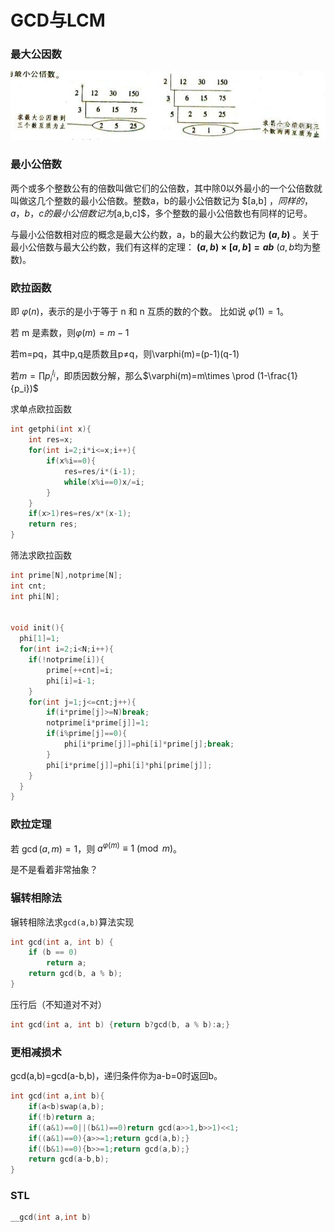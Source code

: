 # GCD与LCM

### **最大公因数**

![v2-59ac8410625b8f4f90aa9aa07fd5e55a_b.jpg](GCD与LCM+3a49cee9-1262-4890-b5d6-4c0c3b9d463b/v2-59ac8410625b8f4f90aa9aa07fd5e55a_b.jpg)

### **最小公倍数**

两个或多个整数公有的倍数叫做它们的公倍数，其中除0以外最小的一个公倍数就叫做这几个整数的最小公倍数。整数a，b的最小公倍数记为 $[a,b] $，同样的，a，b，c的最小公倍数记为$[a,b,c]$，多个整数的最小公倍数也有同样的记号。

与最小公倍数相对应的概念是最大公约数，a，b的最大公约数记为 **$(a,b)$** 。关于最小公倍数与最大公约数，我们有这样的定理： **$(a,b)\times[a,b]=ab$** ($a,b$均为整数)。

### **欧拉函数**

即 $\varphi(n)$，表示的是小于等于 n 和 n 互质的数的个数。 比如说 $\varphi(1) = 1$。

若 m 是素数，则$\varphi(m)=m-1$

若m=pq，其中p,q是质数且p≠q，则\varphi(m)=(p-1)(q-1)

若$m=\prod p_i^{l_i}$，即质因数分解，那么$\varphi(m)=m\times \prod (1-\frac{1}{p_i})$

求单点欧拉函数

```C++
int getphi(int x){
    int res=x;
    for(int i=2;i*i<=x;i++){
        if(x%i==0){
            res=res/i*(i-1);
            while(x%i==0)x/=i;
        }
    }
    if(x>1)res=res/x*(x-1);
    return res;
}

```

筛法求欧拉函数

```C++
int prime[N],notprime[N];
int cnt;
int phi[N];


void init(){
  phi[1]=1;
  for(int i=2;i<N;i++){
    if(!notprime[i]){
		prime[++cnt]=i;
		phi[i]=i-1;
    }
	for(int j=1;j<=cnt;j++){
		if(i*prime[j]>=N)break;
		notprime[i*prime[j]]=1;
		if(i%prime[j]==0){
			phi[i*prime[j]]=phi[i]*prime[j];break;
		}
		phi[i*prime[j]]=phi[i]*phi[prime[j]];
	}
  }
}


```

### 欧拉定理

若 $\gcd(a, m) = 1$，则 $a^{\varphi(m)} \equiv 1 \pmod{m}$。

是不是看着非常抽象？

### 辗转相除法

辗转相除法求`gcd(a,b)`算法实现

```C++
int gcd(int a, int b) {
    if (b == 0)
        return a;
    return gcd(b, a % b);
}
```

压行后（不知道对不对）

```C++
int gcd(int a, int b) {return b?gcd(b, a % b):a;}
```

### 更相减损术

gcd(a,b)=gcd(a-b,b)，递归条件你为a-b=0时返回b。

```C++
int gcd(int a,int b){
    if(a<b)swap(a,b);
    if(!b)return a;
    if((a&1)==0||(b&1)==0)return gcd(a>>1,b>>1)<<1;
    if((a&1)==0){a>>=1;return gcd(a,b);}
    if((b&1)==0){b>>=1;return gcd(a,b);}
    return gcd(a-b,b);
}
```



### STL

```C++
__gcd(int a,int b)
```

